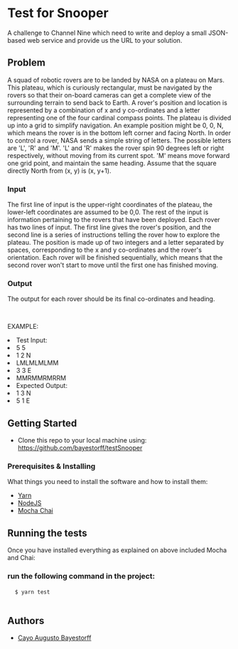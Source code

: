 # Test for Snooper
A challenge to Channel Nine which need to write and deploy a small JSON-based web service and provide us the URL to your solution.

## Problem
<p>A squad of robotic rovers are to be landed by NASA on a plateau on Mars. This plateau, which is curiously rectangular, must be navigated by the rovers so that their on-board cameras can get a complete view of the surrounding terrain to send back to Earth.
A rover's position and location is represented by a combination of x and y co-ordinates and a letter representing one of the four cardinal compass points. The plateau is divided up into a grid to simplify navigation. An example position might be 0, 0, N, which means the rover is in the bottom left corner and facing North.
In order to control a rover, NASA sends a simple string of letters. The possible letters are 'L', 'R' and 'M'. 'L' and 'R' makes the rover spin 90 degrees left or right respectively, without moving from its current spot. 'M' means move forward one grid point, and maintain the same heading.
Assume that the square directly North from (x, y) is (x, y+1).
  </p>

### Input
<p>The first line of input is the upper-right coordinates of the plateau, the lower-left coordinates are assumed to be 0,0.
The rest of the input is information pertaining to the rovers that have been deployed. Each rover has two lines of input. The first line gives the rover's position, and the second line is a series of instructions telling the rover how to explore the plateau. The position is made up of two integers and a letter separated by spaces, corresponding to the x and y co-ordinates and the rover's orientation.
Each rover will be finished sequentially, which means that the second rover won't start to move until the first one has finished moving. </p>

### Output
<p>The output for each rover should be its final co-ordinates and heading.</p>
 
<p>EXAMPLE:
  <li>Test Input:</li>
<li>5 5</li>
<li>1 2 N</li>
<li>LMLMLMLMM</li>
<li>3 3 E</li>
<li>MMRMMRMRRM</li>
<li>Expected Output:</li>
<li>1 3 N</li>
<li>5 1 E</li>
  </p>


## Getting Started
- Clone this repo to your local machine using: https://github.com/bayestorff/testSnooper

### Prerequisites & Installing
What things you need to install the software and how to install them:
<ul>
  <li>
    <a href="https://yarnpkg.com/en/">
      Yarn
    </a>
  </li>
  <li>
    <a href="https://nodejs.org/en/download/">
      NodeJS
    </a>
  </li>
  <li>
    <a href="https://codeburst.io/javascript-unit-testing-using-mocha-and-chai-1d97d9f18e71">
      Mocha Chai
    </a>  
  </li>
</ul>

## Running the tests
Once you have installed everything as explained on above included Mocha and Chai:
### run the following command in the project:
<pre>
  <code>$ yarn test</code>
 </pre>
 
 
## Authors
<ul>
  <li>
      <a href="https://github.com/bayestorff/">
      Cayo Augusto Bayestorff
    </a>      
  </li>
 </ul>

  
